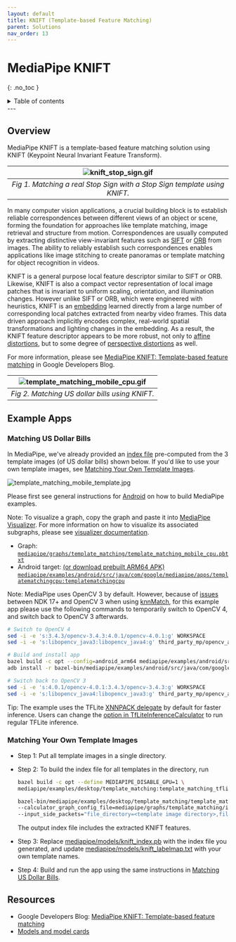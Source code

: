 ```yaml
---
layout: default
title: KNIFT (Template-based Feature Matching)
parent: Solutions
nav_order: 13
---
```


# MediaPipe KNIFT

{: .no_toc }

<details close markdown="block">
  <summary>
    Table of contents
  </summary>
  {: .text-delta }
1. TOC
{:toc}
</details>
---

## Overview

MediaPipe KNIFT is a template-based feature matching solution using KNIFT
(Keypoint Neural Invariant Feature Transform).

| ![knift_stop_sign.gif](https://mediapipe.dev/images/knift_stop_sign.gif)  |
| :-----------------------------------------------------------------------: |
| _Fig 1. Matching a real Stop Sign with a Stop Sign template using KNIFT._ |

In many computer vision applications, a crucial building block is to establish
reliable correspondences between different views of an object or scene, forming
the foundation for approaches like template matching, image retrieval and
structure from motion. Correspondences are usually computed by extracting
distinctive view-invariant features such as
[SIFT](https://en.wikipedia.org/wiki/Scale-invariant_feature_transform) or
[ORB](https://opencv-python-tutroals.readthedocs.io/en/latest/py_tutorials/py_feature2d/py_orb/py_orb.html#orb-in-opencv)
from images. The ability to reliably establish such correspondences enables
applications like image stitching to create panoramas or template matching for
object recognition in videos.

KNIFT is a general purpose local feature descriptor similar to SIFT or ORB.
Likewise, KNIFT is also a compact vector representation of local image patches
that is invariant to uniform scaling, orientation, and illumination changes.
However unlike SIFT or ORB, which were engineered with heuristics, KNIFT is an
[embedding](https://developers.google.com/machine-learning/crash-course/embeddings/video-lecture)
learned directly from a large number of corresponding local patches extracted
from nearby video frames. This data driven approach implicitly encodes complex,
real-world spatial transformations and lighting changes in the embedding. As a
result, the KNIFT feature descriptor appears to be more robust, not only to
[affine distortions](https://en.wikipedia.org/wiki/Affine_transformation), but
to some degree of
[perspective distortions](<https://en.wikipedia.org/wiki/Perspective_distortion_(photography)>)
as well.

For more information, please see
[MediaPipe KNIFT: Template-based feature matching](https://developers.googleblog.com/2020/04/mediapipe-knift-template-based-feature-matching.html)
in Google Developers Blog.

| ![template_matching_mobile_cpu.gif](https://mediapipe.dev/images/mobile/template_matching_android_cpu.gif) |
| :--------------------------------------------------------------------------------------------------------: |
|                               _Fig 2. Matching US dollar bills using KNIFT._                               |

## Example Apps

### Matching US Dollar Bills

In MediaPipe, we've already provided an
[index file](https://github.com/google/mediapipe/tree/master/mediapipe/models/knift_index.pb)
pre-computed from the 3 template images (of US dollar bills) shown below. If
you'd like to use your own template images, see
[Matching Your Own Template Images](#matching-your-own-template-images).

![template_matching_mobile_template.jpg](https://mediapipe.dev/images/mobile/template_matching_mobile_template.jpg)

Please first see general instructions for
[Android](../getting_started/android.md) on how to build MediaPipe examples.

Note: To visualize a graph, copy the graph and paste it into
[MediaPipe Visualizer](https://viz.mediapipe.dev/). For more information on how
to visualize its associated subgraphs, please see
[visualizer documentation](../tools/visualizer.md).

- Graph:
  [`mediapipe/graphs/template_matching/template_matching_mobile_cpu.pbtxt`](https://github.com/google/mediapipe/tree/master/mediapipe/graphs/template_matching/template_matching_mobile_cpu.pbtxt)
- Android target:
  [(or download prebuilt ARM64 APK)](https://drive.google.com/open?id=1tSWRfes9rAM4NrzmJBplguNQQvaeBZSa)
  [`mediapipe/examples/android/src/java/com/google/mediapipe/apps/templatematchingcpu:templatematchingcpu`](https://github.com/google/mediapipe/tree/master/mediapipe/examples/android/src/java/com/google/mediapipe/apps/templatematchingcpu/BUILD)

Note: MediaPipe uses OpenCV 3 by default. However, because of
[issues](https://github.com/opencv/opencv/issues/11488) between NDK 17+ and
OpenCV 3 when using
[knnMatch](https://docs.opencv.org/3.4/db/d39/classcv_1_1DescriptorMatcher.html#a378f35c9b1a5dfa4022839a45cdf0e89),
for this example app please use the following commands to temporarily switch to
OpenCV 4, and switch back to OpenCV 3 afterwards.

```bash
# Switch to OpenCV 4
sed -i -e 's:3.4.3/opencv-3.4.3:4.0.1/opencv-4.0.1:g' WORKSPACE
sed -i -e 's:libopencv_java3:libopencv_java4:g' third_party_mp/opencv_android.BUILD

# Build and install app
bazel build -c opt --config=android_arm64 mediapipe/examples/android/src/java/com/google/mediapipe/apps/templatematchingcpu
adb install -r bazel-bin/mediapipe/examples/android/src/java/com/google/mediapipe/apps/templatematchingcpu/templatematchingcpu.apk

# Switch back to OpenCV 3
sed -i -e 's:4.0.1/opencv-4.0.1:3.4.3/opencv-3.4.3:g' WORKSPACE
sed -i -e 's:libopencv_java4:libopencv_java3:g' third_party_mp/opencv_android.BUILD
```

Tip: The example uses the TFLite
[XNNPACK delegate](https://github.com/tensorflow/tensorflow/tree/master/tensorflow/lite/delegates/xnnpack)
by default for faster inference. Users can change the
[option in TfLiteInferenceCalculator](https://github.com/google/mediapipe/tree/master/mediapipe/calculators/tflite/tflite_inference_calculator.proto)
to run regular TFLite inference.

### Matching Your Own Template Images

- Step 1: Put all template images in a single directory.

- Step 2: To build the index file for all templates in the directory, run

  ```bash
  bazel build -c opt --define MEDIAPIPE_DISABLE_GPU=1 \
  mediapipe/examples/desktop/template_matching:template_matching_tflite
  ```

  ```bash
  bazel-bin/mediapipe/examples/desktop/template_matching/template_matching_tflite \
  --calculator_graph_config_file=mediapipe/graphs/template_matching/index_building.pbtxt \
  --input_side_packets="file_directory=<template image directory>,file_suffix=png,output_index_filename=<output index filename>"
  ```

  The output index file includes the extracted KNIFT features.

- Step 3: Replace
  [mediapipe/models/knift_index.pb](https://github.com/google/mediapipe/tree/master/mediapipe/models/knift_index.pb)
  with the index file you generated, and update
  [mediapipe/models/knift_labelmap.txt](https://github.com/google/mediapipe/tree/master/mediapipe/models/knift_labelmap.txt)
  with your own template names.

- Step 4: Build and run the app using the same instructions in
  [Matching US Dollar Bills](#matching-us-dollar-bills).

## Resources

- Google Developers Blog:
  [MediaPipe KNIFT: Template-based feature matching](https://developers.googleblog.com/2020/04/mediapipe-knift-template-based-feature-matching.html)
- [Models and model cards](./models.md#knift)
